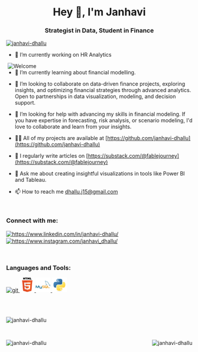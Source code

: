 
<h1 align="center">Hey 👋, I'm Janhavi</h1>
<h3 align="center">Strategist in Data, Student in Finance</h3>


<p align="left"> <a href="https://github.com/ryo-ma/github-profile-trophy"><img src="https://github-profile-trophy.vercel.app/?username=janhavi-dhallu" alt="janhavi-dhallu" /></a> </p>

- 🔭 I’m currently working on HR Analytics
<img align="right" alt="Welcome" width="500" src="https://static.wixstatic.com/media/5e1f15_e53567d92b3c4ebc8da49eba82d64911~mv2.gif">

- 🌱 I’m currently learning about financial modelling.

- 👯 I’m looking to collaborate on data-driven finance projects, exploring insights, and optimizing financial strategies through advanced analytics. Open to partnerships in data visualization, modeling, and decision support.

- 🤝 I’m looking for help with advancing my skills in financial modeling. If you have expertise in forecasting, risk analysis, or scenario modeling, I'd love to collaborate and learn from your insights.

- 👨‍💻 All of my projects are available at [https://github.com/janhavi-dhallu](https://github.com/janhavi-dhallu)

- 📝 I regularly write articles on [https://substack.com/@fablejourney](https://substack.com/@fablejourney)

- 💬 Ask me about creating insightful visualizations in tools like Power BI and Tableau.

- 📫 How to reach me dhallu.j15@gmail.com

</br>

<h3 align="left">Connect with me:</h3>
<p align="left">
<a href="https://linkedin.com/in/https://www.linkedin.com/in/janhavi-dhallu/" target="blank"><img align="center" src="https://raw.githubusercontent.com/rahuldkjain/github-profile-readme-generator/master/src/images/icons/Social/linked-in-alt.svg" alt="https://www.linkedin.com/in/janhavi-dhallu/" height="30" width="40" /></a>
<a href="https://instagram.com/https://www.instagram.com/janhavi_dhallu/" target="blank"><img align="center" src="https://raw.githubusercontent.com/rahuldkjain/github-profile-readme-generator/master/src/images/icons/Social/instagram.svg" alt="https://www.instagram.com/janhavi_dhallu/" height="30" width="40" /></a>
</p>

</br>
<h3 align="left">Languages and Tools:</h3>
<p align="left"> <a href="https://git-scm.com/" target="_blank" rel="noreferrer"> <img src="https://www.vectorlogo.zone/logos/git-scm/git-scm-icon.svg" alt="git" width="40" height="40"/> </a> <a href="https://www.w3.org/html/" target="_blank" rel="noreferrer"> <img src="https://raw.githubusercontent.com/devicons/devicon/master/icons/html5/html5-original-wordmark.svg" alt="html5" width="40" height="40"/> </a> <a href="https://www.mysql.com/" target="_blank" rel="noreferrer"> <img src="https://raw.githubusercontent.com/devicons/devicon/master/icons/mysql/mysql-original-wordmark.svg" alt="mysql" width="40" height="40"/> </a> <a href="https://www.python.org" target="_blank" rel="noreferrer"> <img src="https://raw.githubusercontent.com/devicons/devicon/master/icons/python/python-original.svg" alt="python" width="40" height="40"/> </a> </p>
</br></br>

<p><img align="center" src="https://github-readme-stats.vercel.app/api/top-langs?username=janhavi-dhallu&show_icons=true&locale=en&layout=compact" alt="janhavi-dhallu" /></p><br>
<body></body>
<div class="image-container">
<p><img align="left" src="https://github-readme-stats.vercel.app/api?username=janhavi-dhallu&show_icons=true&locale=en" alt="janhavi-dhallu" /></p>

<p><img align="right" src="https://github-readme-streak-stats.herokuapp.com/?user=janhavi-dhallu&" alt="janhavi-dhallu" /></p><br>
</div>
</body>
